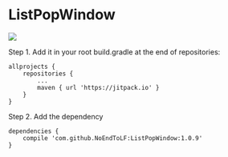 # ListPopWindow
[![](https://jitpack.io/v/NoEndToLF/ListPopWindow.svg)](https://jitpack.io/#NoEndToLF/ListPopWindow)  

Step 1. Add it in your root build.gradle at the end of repositories:

	allprojects {
		repositories {
			...
			maven { url 'https://jitpack.io' }
		}
	}
Step 2. Add the dependency

	dependencies {
		compile 'com.github.NoEndToLF:ListPopWindow:1.0.9'
	}
